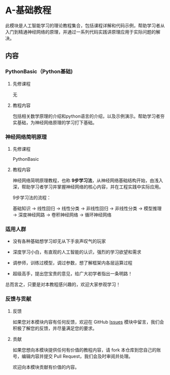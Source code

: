 # A-基础教程

此模块是人工智能学习的理论教程集合，包括课程详解和代码示例，帮助学习者从入门到精通神经网络的原理，并通过一系列代码实践讲原理应用于实际问题的解决。

## 内容

### PythonBasic（Python基础)

1. 先修课程

   无

2. 教程内容

    包括相关数学原理的介绍和python语言的介绍，以及示例演示。帮助学习者夯实基础，为神经网络原理的学习打下基础。


### 神经网络简明原理

1. 先修课程

    PythonBasic

2. 教程内容

    神经网络简明原理教程，也称 **9步学习法**，从神经网络基础结构开始，由浅入深，帮助学习者学习并掌握神经网络的核心内容，并在工程实践中实际应用。

    9步学习法的流程：

    基础知识 -> 线性回归 -> 线性分类 -> 非线性回归 -> 非线性分类 -> 模型推理 -> 深度神经网路 -> 卷积神经网络 -> 循环神经网络

### 适用人群

  - 没有各种基础想学习却无从下手哀声叹气的玩家

  - 深度学习小白，有直观的人工智能的认识，强烈的学习欲望和需求

  - 调参师，训练过模型，调过参数，想了解框架内各层运算过程

  - 超级高手，提出您宝贵的意见，给广大初学者指出一条明路！

总而言之，只要是对本教程感兴趣的，欢迎大家参观学习！

### 反馈与贡献

1. 反馈

    如果您对本模块内容有任何反馈，欢迎在 GitHub [Issues](https://github.com/microsoft/ai-edu/issues) 模块中留言，我们会积极了解您的反馈，并尽量满足您的要求。

2. 贡献

    如果您想向本模块提供任何有价值的教程内容，请 fork 本仓库到您自己的账号，编辑内容并提交 Pull Request，我们会及时审阅并处理。

    欢迎向本模块贡献有价值的内容。
